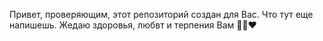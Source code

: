 Привет, проверяющим, этот репозиторий создан для Вас. Что тут еще напишешь.
Жедаю здоровья, любвт и терпения Вам 💪🤓❤️
